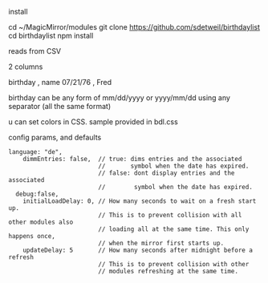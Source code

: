 install

cd ~/MagicMirror/modules
git clone https://github.com/sdetweil/birthdaylist
cd birthdaylist
npm install


reads from CSV

2 columns

birthday , name 
07/21/76  , Fred


birthday can be any form of  mm/dd/yyyy or yyyy/mm/dd
using any separator
(all the same format) 

u can set colors in CSS. 
sample provided in bdl.css

config  params, and defaults

    language: "de",
		dimmEntries: false,  // true: dims entries and the associated
							 //       symbol when the date has expired.
							 // false: dont display entries and the associated
							 //        symbol when the date has expired.
	  debug:false,
		initialLoadDelay: 0, // How many seconds to wait on a fresh start up.
							 // This is to prevent collision with all other modules also
							 // loading all at the same time. This only happens once,
							 // when the mirror first starts up.
		updateDelay: 5       // How many seconds after midnight before a refresh
						     // This is to prevent collision with other
							 // modules refreshing at the same time.
